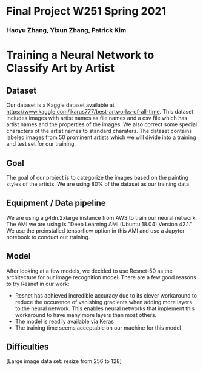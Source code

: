 # Final Project W251 Spring 2021

### Haoyu Zhang, Yixun Zhang, Patrick Kim

# Training a Neural Network to Classify Art by Artist

## Dataset

Our dataset is a Kaggle dataset available at https://www.kaggle.com/ikarus777/best-artworks-of-all-time. This dataset includes images with artist names as file names and a csv file which has artist names and the properties of the images. We also correct some special characters of the artist names to standard charaters. The dataset contains labeled images from 50 prominent artists which we will divide into a training and test set for our training.

## Goal

The goal of our project is to categorize the images based on the painting styles of the artists. We are using 80% of the dataset as our training data

## Equipment / Data pipeline

We are using a g4dn.2xlarge instance from AWS to train our neural network. The AMI we are using is "Deep Learning AMI (Ubuntu 18.04) Version 42.1." We use the preinstalled tensorflow option in this AMI and use a Jupyter notebook to conduct our training.

## Model

After looking at a few models, we decided to use Resnet-50 as the architecture for our image recognition model. There are a few good reasons to try Resnet in our work:
* Resnet has achieved incredible accuracy due to its clever workaround to reduce the occurence of vanishing gradients when adding more layers to the neural network. This enables neural networks that implement this workaround to have many more layers than most others.
* The model is readily available via Keras
* The training time seems acceptable on our machine for this model

## Difficulties
[Large image data set: resize from 256 to 128]

##



